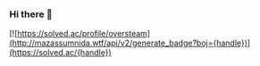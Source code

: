 ### Hi there 👋

[![https://solved.ac/profile/oversteam](http://mazassumnida.wtf/api/v2/generate_badge?boj={handle})](https://solved.ac/{handle})

<!--
**awesominki/awesominki** is a ✨ _special_ ✨ repository because its `README.md` (this file) appears on your GitHub profile.

Here are some ideas to get you started:

- 🔭 I’m currently working on ...
- 🌱 I’m currently learning ...
- 👯 I’m looking to collaborate on ...
- 🤔 I’m looking for help with ...
- 💬 Ask me about ...
- 📫 How to reach me: ...
- 😄 Pronouns: ...
- ⚡ Fun fact: ...
-->
